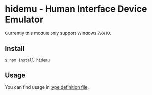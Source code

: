 # hidemu - Human Interface Device Emulator

Currently this module only support Windows 7/8/10.

## Install

```sh
$ npm install hidemu
```

## Usage

You can find usage in [type definition file](https://github.com/pboymt/hidemu/blob/master/index.d.ts).